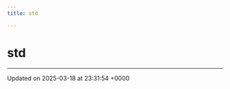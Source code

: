 ```yaml
---
title: std

---
```


# std








-------------------------------

Updated on 2025-03-18 at 23:31:54 +0000